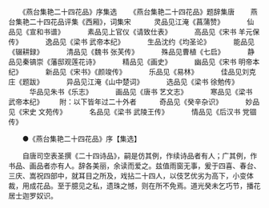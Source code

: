<!-- { "loadSidebar": true } -->
　　《燕台集艳二十四花品》序集选 
　　《燕台集艳二十四花品》题辞集唐 
　　燕台集艳二十四花品评集《西厢》，词集宋 
　　　灵品见江淹《菖蒲赞》 
　　　仙品见《宣和书谱》 
　　　素品见上官仪《请致仕表》 
　　　高品见《宋书 羊元保传》 
　　　逸品见《梁书 武帝本纪》 
　　　生品沈约《均圣论》 
　　　能品见《辍耕録》 
　　　清品见《魏书 张芙传》 
　　　殊品见曹植《七启》 
　　　静品见秦镐崇《藩邸观莲花诗》 
　　　精品见《画史》 
　　　幽品见《宋书 明帝本纪》 
　　　新品见《宋书》《颜竣传》 
　　　乐品见《易林》 
　　　佳品见刘克庄《题跋》 
　　　异品见江淹《山中楚词》 
　　　选品见《梁书 徐勉传》 
　　　华品见朱书《乐志》 
　　　画品见《唐书 艺文志》 
　　　寒品见《梁书 武帝本纪》 
　　附：以下皆年过二十外者 
　　　奇品见《癸辛杂识》 
　　　妙品见《宋史 文苑传》 
　　　名品见《梁书 武陵王传》 
　　　情品见《后汉书 党锢传》 

　　●《燕台集艳二十四花品》序【集选】 

　　自唐司空表圣撰《二十四诗品》，嗣是仿其例，作续诗品者有人；广其例，作书品、画品者亦有人。辞各美丽，余读而爱之。兹值雨窗无事，爰于四喜、春台、三庆、嵩祝四部中，就耳目之所及，戏拈二十四人，以伎艺优劣为高下，小变体裁，用成花品。至于臆见之私，遗珠之憾，则在所不免焉。道光癸未乞巧节，播花居士迦罗奴识。 

